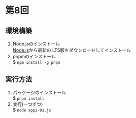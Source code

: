 # 第8回

## 環境構築
1. Node.jsのインストール  
    [Node.js](https://nodejs.org/ja/)から最新の LTS版をダウンロードしてインストール
2. pnpmのインストール  
    $ `npm install -g pnpm`

## 実行方法
1. パッケージのインストール  
    $ `pnpm install`
2. 実行(一つずつ)  
    $ `node app2-01.js`